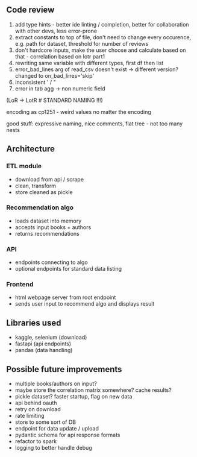 ## Code review
1. add type hints - better ide linting / completion, better for collaboration with other devs, less error-prone
2. extract constants to top of file, don't need to change every occurence, e.g. path for dataset, threshold for number of reviews
3. don't hardcore inputs, make the user choose and calculate based on that - correlation based on lotr part1
4. rewriting same variable with different types, first df then list
5. error_bad_lines arg of read_csv doesn't exist -> different version? changed to on_bad_lines='skip'
6. inconsistent ' / "
7. error in tab agg -> non numeric field

(LoR -> LotR # STANDARD NAMING !!!)

encoding as cp1251 - weird values no matter the encoding


good stuff: expressive naming, nice comments, flat tree - not too many nests

## Architecture

### ETL module 
- download from api / scrape
- clean, transform
- store cleaned as pickle

### Recommendation algo
- loads dataset into memory
- accepts input books + authors
- returns recommendations

### API 
- endpoints connecting to algo
- optional endpoints for standard data listing
  
### Frontend
- html webpage server from root endpoint
- sends user input to recommend algo and displays result


## Libraries used
- kaggle, selenium (download)
- fastapi (api endpoints)
- pandas (data handling)

## Possible future improvements
- multiple books/authors on input?
- maybe store the correlation matrix somewhere? cache results?
- pickle dataset? faster startup, flag on new data
- api behind oauth
- retry on download
- rate limiting
- store to some sort of DB
- endpoint for data update / upload
- pydantic schema for api response formats
- refactor to spark
- logging to better handle debug